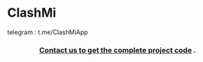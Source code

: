 # ClashMi
  telegram : t.me/ClashMiApp

<h3 align="center">
<a href="https://t.me/ovowe">Contact us to get the complete project code</a> .
</h3>
